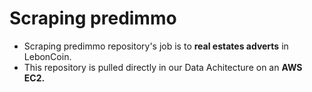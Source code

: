 # Scraping predimmo

* Scraping predimmo repository's job is to **real estates adverts** in LebonCoin.
* This repository is pulled directly in our Data Achitecture on an **AWS EC2.**
